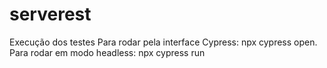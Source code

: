 # serverest

Execução dos testes
Para rodar pela interface Cypress: npx cypress open.
Para rodar em modo headless: npx cypress run